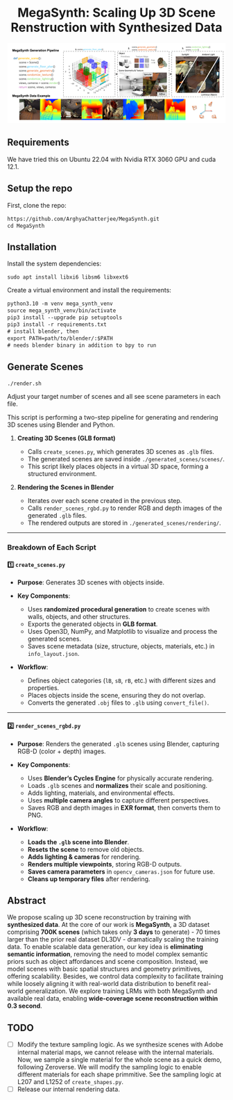 <div align="center">

# MegaSynth: Scaling Up 3D Scene Renstruction with Synthesized Data

</div>

<p align="center">
  <img src="assets/mega_synth_scene.png" alt="Hand Mesh Model" width="800">
</p>

## Requirements
We have tried this on Ubuntu 22.04 with Nvidia RTX 3060 GPU and cuda 12.1.

## Setup the repo
First, clone the repo:
```
https://github.com/ArghyaChatterjee/MegaSynth.git
cd MegaSynth
```

## Installation
Install the system dependencies:
```
sudo apt install libxi6 libsm6 libxext6
```
Create a virtual environment and install the requirements:
```
python3.10 -m venv mega_synth_venv
source mega_synth_venv/bin/activate
pip3 install --upgrade pip setuptools
pip3 install -r requirements.txt
# install blender, then
export PATH=path/to/blender/:$PATH  
# needs blender binary in addition to bpy to run
```

## Generate Scenes
```
./render.sh 
```
Adjust your target number of scenes and all see scene parameters in each file.

This script is performing a two-step pipeline for generating and rendering 3D scenes using Blender and Python.

1. **Creating 3D Scenes (GLB format)**
   - Calls `create_scenes.py`, which generates 3D scenes as `.glb` files.
   - The generated scenes are saved inside `./generated_scenes/scenes/`.
   - This script likely places objects in a virtual 3D space, forming a structured environment.

2. **Rendering the Scenes in Blender**
   - Iterates over each scene created in the previous step.
   - Calls `render_scenes_rgbd.py` to render RGB and depth images of the generated `.glb` files.
   - The rendered outputs are stored in `./generated_scenes/rendering/`.

---

### **Breakdown of Each Script**
#### **1️⃣ `create_scenes.py`**
- **Purpose**: Generates 3D scenes with objects inside.
- **Key Components**:
  - Uses **randomized procedural generation** to create scenes with walls, objects, and other structures.
  - Exports the generated objects in **GLB format**.
  - Uses Open3D, NumPy, and Matplotlib to visualize and process the generated scenes.
  - Saves scene metadata (size, structure, objects, materials, etc.) in `info_layout.json`.

- **Workflow**:
  - Defines object categories (`lB`, `sB`, `rB`, etc.) with different sizes and properties.
  - Places objects inside the scene, ensuring they do not overlap.
  - Converts the generated `.obj` files to `.glb` using `convert_file()`.

---

#### **2️⃣ `render_scenes_rgbd.py`**
- **Purpose**: Renders the generated `.glb` scenes using Blender, capturing RGB-D (color + depth) images.
- **Key Components**:
  - Uses **Blender’s Cycles Engine** for physically accurate rendering.
  - Loads `.glb` scenes and **normalizes** their scale and positioning.
  - Adds lighting, materials, and environmental effects.
  - Uses **multiple camera angles** to capture different perspectives.
  - Saves RGB and depth images in **EXR format**, then converts them to PNG.

- **Workflow**:
  - **Loads the `.glb` scene into Blender**.
  - **Resets the scene** to remove old objects.
  - **Adds lighting & cameras** for rendering.
  - **Renders multiple viewpoints**, storing RGB-D outputs.
  - **Saves camera parameters** in `opencv_cameras.json` for future use.
  - **Cleans up temporary files** after rendering.

## Abstract
We propose scaling up 3D scene reconstruction by training with <b>synthesized data</b>. At the core of our work is <b>MegaSynth</b>, a 3D dataset comprising <b>700K scenes</b> (which takes only <b>3 days</b> to generate) - 70 times larger than the prior real dataset DL3DV - dramatically scaling the training data. To enable scalable data generation, our key idea is <b>eliminating semantic information</b>, removing the need to model complex semantic priors such as object affordances and scene composition. Instead, we model scenes with basic spatial structures and geometry primitives, offering scalability. Besides, we control data complexity to facilitate training while loosely aligning it with real-world data distribution to benefit real-world generalization. We explore training LRMs with both MegaSynth and available real data, enabling <b>wide-coverage scene reconstruction within 0.3 second</b>.

## TODO
- [ ] Modify the texture sampling logic. As we synthesize scenes with Adobe internal material maps, we cannot release with the internal materials. Now, we sample a single material for the whole scene as a quick demo, following Zeroverse. We will modify the sampling logic to enable different materials for each shape primmitive. See the sampling logic at L207 and L1252 of ```create_shapes.py```.
- [ ] Release our internal rendering data.
